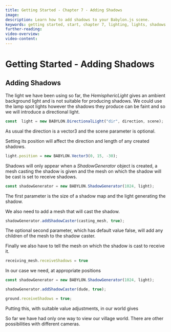 ```yaml
---
title: Getting Started - Chapter 7 - Adding Shadows
image: 
description: Learn how to add shadows to your Babylon.js scene.
keywords: getting started, start, chapter 7, lighting, lights, shadows
further-reading:
video-overview:
video-content:
---
```


# Getting Started - Adding Shadows

## Adding Shadows
The light we have been using so far, the *HemisphericLight* gives an ambient background light and is not suitable for producing shadows. We could use the lamp spot lights however the shadows they produce can be faint and so we will introduce a directional light.

```javascript
const  light = new BABYLON.DirectionalLight("dir", direction, scene);
```
As usual the direction is a vector3 and the scene parameter is optional.

Setting its position will affect the direction and length of any created shadows.

```javascript
light.position = new BABYLON.Vector3(0, 15, -30);
```

Shadows will only appear when a *ShadowGenerator* object is created, a mesh casting the shadow is given and the mesh on which the shadow will be cast is set to receive shadows. 

```javascript
const shadowGenerator = new BABYLON.ShadowGenerator(1024, light);
```

The first parameter is the size of a shadow map and the light generating the shadow.

We also need to add a mesh that will cast the shadow.

```javascript
shadowGenerator.addShadowCaster(casting_mesh, true);
```

The optional second parameter, which has default value false, will add any children of the mesh to the shadow caster.

Finally we also have to tell the mesh on which the shadow is cast to receive it.

```javascript
receiving_mesh.receiveShadows = true
```

In our case we need, at appropriate positions

```javascript
const shadowGenerator = new BABYLON.ShadowGenerator(1024, light);

shadowGenerator.addShadowCaster(dude, true);

ground.receiveShadows = true;
```
<Playground id="#4G38H4#7" title="Adding Basic Shadows" description="Set up a scene for shadows with the shadow generator." image="/img/playgroundsAndNMEs/gettingStartedShadows1.jpg"/>

Putting this, with suitable value adjustments, in our world gives

<Playground id="#KBS9I5#96" title="Shadows in the Village" description="Adding basic shadows to the village." image="/img/playgroundsAndNMEs/gettingStartedShadows2.jpg"/>

So far we have had only one way to view our village world. There are other possibilities with different cameras.

